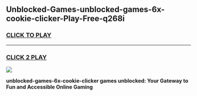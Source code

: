 
## Unblocked-Games-unblocked-games-6x-cookie-clicker-Play-Free-q268i
<h3>
<a href="https://premium76.site?title=unblocked-games-6x-cookie-clicker&ref=09A">CLICK TO PLAY</a></h3>
<hr>

<h3>
<a href="https://premium76.site?title=unblocked-games-6x-cookie-clicker&ref=09A">CLICK 2 PLAY</a>
  
</h3>

<a href="https://premium76.site?title=unblocked-games-6x-cookie-clicker&ref=09A"><img src="https://clearcache.store/games.png"></a>


**unblocked-games-6x-cookie-clicker games unblocked: Your Gateway to Fun and Accessible Online Gaming**
